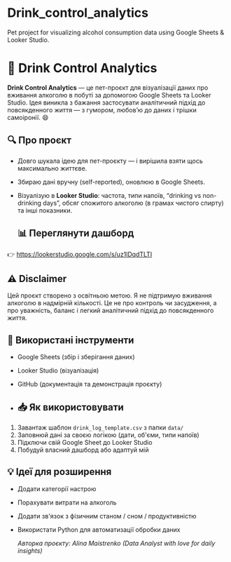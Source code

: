 # Drink_control_analytics
Pet project for visualizing alcohol consumption data using Google Sheets &amp; Looker Studio.

# 🍷 Drink Control Analytics

**Drink Control Analytics** — це пет-проєкт для візуалізації даних про вживання алкоголю в побуті за допомогою Google Sheets та Looker Studio. Ідея виникла з бажання застосувати аналітичний підхід до повсякденного життя — з гумором, любов’ю до даних і трішки самоіронії. 😄

## 🔍 Про проєкт

- Довго шукала ідею для пет-проєкту — і вирішила взяти щось максимально життєве.
- Збираю дані вручну (self-reported), оновлюю в Google Sheets.
- Візуалізую в **Looker Studio**: частота, типи напоїв, “drinking vs non-drinking days”, обсяг спожитого алкоголю (в грамах чистого спирту) та інші показники.

  ## 📊 Переглянути дашборд

👉 https://lookerstudio.google.com/s/uz1lDqdTLTI

## ⚠️ Disclaimer

Цей проєкт створено з освітньою метою. Я не підтримую вживання алкоголю в надмірній кількості. Це не про контроль чи засудження, а про уважність, баланс і легкий аналітичний підхід до повсякденного життя.


## 📎 Використані інструменти

- Google Sheets (збір і зберігання даних)
- Looker Studio (візуалізація)
- GitHub (документація та демонстрація проєкту)

- ## 📥 Як використовувати

1. Завантаж шаблон `drink_log_template.csv` з папки `data/`
2. Заповнюй дані за своєю логікою (дати, об'єми, типи напоїв)
3. Підключи свій Google Sheet до Looker Studio
4. Побудуй власний дашборд або адаптуй мій

## 💡 Ідеї для розширення

- Додати категорії настрою
- Порахувати витрати на алкоголь
- Додати зв'язок з фізичним станом / сном / продуктивністю
- Використати Python для автоматизації обробки даних

  _Авторка проєкту: Alina Maistrenko (Data Analyst with love for daily insights)_
